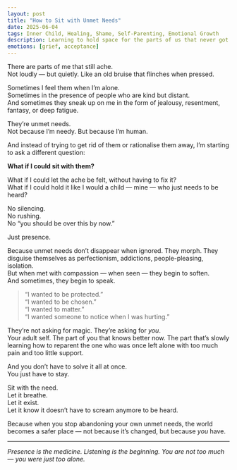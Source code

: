 ```yaml
---
layout: post
title: "How to Sit with Unmet Needs"
date: 2025-06-04
tags: Inner Child, Healing, Shame, Self-Parenting, Emotional Growth
description: Learning to hold space for the parts of us that never got what they needed — without trying to fix or shame them.
emotions: [grief, acceptance]
---
```


There are parts of me that still ache.  
Not loudly — but quietly. Like an old bruise that flinches when pressed.

Sometimes I feel them when I’m alone.  
Sometimes in the presence of people who are kind but distant.  
And sometimes they sneak up on me in the form of jealousy, resentment, fantasy, or deep fatigue.

They’re unmet needs.  
Not because I’m needy. But because I’m human.

And instead of trying to get rid of them or rationalise them away, I’m starting to ask a different question:

**What if I could sit with them?**

What if I could let the ache be felt, without having to fix it?  
What if I could hold it like I would a child — mine — who just needs to be heard?

No silencing.  
No rushing.  
No “you should be over this by now.”

Just presence.

Because unmet needs don’t disappear when ignored. They morph. They disguise themselves as perfectionism, addictions, people-pleasing, isolation.  
But when met with compassion — when seen — they begin to soften.  
And sometimes, they begin to speak.

> “I wanted to be protected.”  
> “I wanted to be chosen.”  
> “I wanted to matter.”  
> “I wanted someone to notice when I was hurting.”

They’re not asking for magic. They’re asking for *you*.  
Your adult self. The part of you that knows better now. The part that’s slowly learning how to reparent the one who was once left alone with too much pain and too little support.

And you don’t have to solve it all at once.  
You just have to stay.

Sit with the need.  
Let it breathe.  
Let it exist.  
Let it know it doesn’t have to scream anymore to be heard.

Because when you stop abandoning your own unmet needs, the world becomes a safer place — not because it’s changed, but because *you* have.

---

*Presence is the medicine. Listening is the beginning. You are not too much — you were just too alone.*
